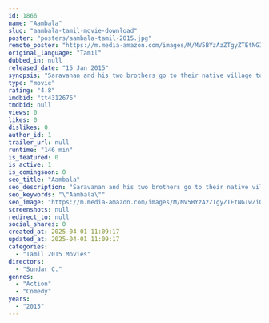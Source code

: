 ```yaml
---
id: 1866
name: "Aambala"
slug: "aambala-tamil-movie-download"
poster: "posters/aambala-tamil-2015.jpg"
remote_poster: "https://m.media-amazon.com/images/M/MV5BYzAzZTgyZTEtNGIwZi00NmIyLWI4YTYtZjJiYzQyNTRhODVkXkEyXkFqcGdeQXVyMTEzNzg0Mjkx._V1_SX300.jpg"
original_language: "Tamil"
dubbed_in: null
released_date: "15 Jan 2015"
synopsis: "Saravanan and his two brothers go to their native village to make peace between their estranged father and three aunts, who hate their brother for having murdered their father."
type: "movie"
rating: "4.8"
imdbid: "tt4312676"
tmdbid: null
views: 0
likes: 0
dislikes: 0
author_id: 1
trailer_url: null
runtime: "146 min"
is_featured: 0
is_active: 1
is_comingsoon: 0
seo_title: "Aambala"
seo_description: "Saravanan and his two brothers go to their native village to make peace between their estranged father and three aunts, who hate their brother for having murdered their father."
seo_keywords: "\"Aambala\""
seo_image: "https://m.media-amazon.com/images/M/MV5BYzAzZTgyZTEtNGIwZi00NmIyLWI4YTYtZjJiYzQyNTRhODVkXkEyXkFqcGdeQXVyMTEzNzg0Mjkx._V1_SX300.jpg"
screenshots: null
redirect_to: null
social_shares: 0
created_at: 2025-04-01 11:09:17
updated_at: 2025-04-01 11:09:17
categories:
  - "Tamil 2015 Movies"
directors:
  - "Sundar C."
genres:
  - "Action"
  - "Comedy"
years:
  - "2015"
---
```

